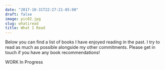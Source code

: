 ```yaml
---
date: "2017-10-31T22:27:21-05:00"
draft: false
image: pic02.jpg
slug: whatiread
title: What I Read
---
```


Below you can find a list of books I have enjoyed reading in the past. I try to read as much as possible alongside my other commitments. Please get in touch if you have any book recommendations!




WORK In Progress